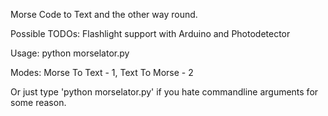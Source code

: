 Morse Code to Text and the other way round.

Possible TODOs: Flashlight support with Arduino and Photodetector

Usage: python morselator.py <mode> <string> 

Modes: Morse To Text - 1, Text To Morse - 2

Or just type 'python morselator.py' if you hate commandline arguments for some reason.
